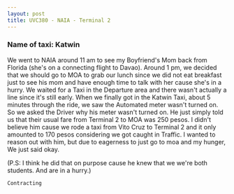 ```yaml
---
layout: post
title: UVC380 - NAIA - Terminal 2
---
```


### Name of taxi: Katwin

We went to NAIA around 11 am to see my Boyfriend's Mom back from Florida (she's on a connecting flight to Davao). Around 1 pm, we decided that we should go to MOA to grab our lunch since we did not eat breakfast just to see his mom and have enough time to talk with her cause she's in a hurry. We waited for a Taxi in the Departure area and there wasn't actually a line since it's still early. When we finally got in the Katwin Taxi, about 5 minutes through the ride, we saw the Automated meter wasn't turned on. So we asked the Driver why his meter wasn't turned on. He just simply told us that their usual fare from Terminal 2 to MOA was 250 pesos. I didn't believe him cause we rode a taxi from Vito Cruz to Terminal 2 and it only amounted to 170 pesos considering we got caught in Traffic. I wanted to reason out with him, but due to eagerness to just go to moa and my hunger, We just said okay.

(P.S: I think he did that on purpose cause he knew that we we're both students. And are in a hurry.)

```Contracting```
